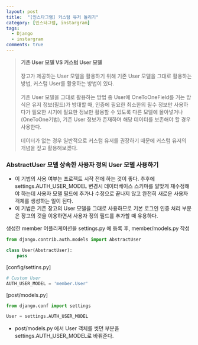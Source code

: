 ```yaml
---
layout: post
title:  "[인스타그램] 커스텀 유저 돌리기"
category: [인스타그램, instargram]
tags:
  - Django
  - instargram
comments: true
---
```


> **기존 User 모델 VS 커스텀 User 모델** <br /><br />
장고가 제공하는 User 모델을 활용하기 위해 기존 User 모델을 그대로 활용하는 방법, 커스텀 User를 활용하는 방법이 있다. <br /><br />
기존 User 모델을 그대로 활용하는 방법 중 User에 OneToOneField를 거는 방식은 유저 정보(필드)가 방대할 때, 인증에 필요한 최소한의 필수 정보만 사용하다가 필요한 시기에 필요한 정보만 활용할 수 있도록 다른 모델에 몰아넣거나(OneToOne기법),
기존 User 정보가 존재하며 해당 데이터를 보존해야 할 경우 사용한다. <br /><br />
데이터가 없는 경우 일반적으로 커스텀 유저를 권장하기 때문에 커스텀 유저의 개념을 짚고 활용해보겠다.

### AbstractUser 모델 상속한 사용자 정의 User 모델 사용하기
- 이 기법의 사용 여부는 프로젝트 시작 전에 하는 것이 좋다. 추후에 settings.AUTH_USER_MODEL 변경시 데이터베이스 스키마를 알맞게 재수정해야 하는데 사용자 모델 필드에 추가나 수정으로 끝나지 않고 완전히 새로운 사용자 객체를 생성하는 일이 된다.
- 이 기법은 기존 장고의 User 모델을 그대로 사용하므로 기본 로그인 인증 처리 부분은 장고의 것을 이용하면서 사용자 정의 필드를 추가할 때 유용하다.

생성한 member 어플리케이션을 settings.py 에 등록 후, member/models.py 작성

```python
from django.contrib.auth.models import AbstractUser

class User(AbstractUser):
    pass
```

[config/settins.py]
```python
# Custom User
AUTH_USER_MODEL = 'member.User'
```

[post/models.py]
```python
from django.conf import settings

User = settings.AUTH_USER_MODEL
```
- post/models.py 에서 User 객체를 썻던 부분을 settings.AUTH_USER_MODEL로 바꿔준다.
